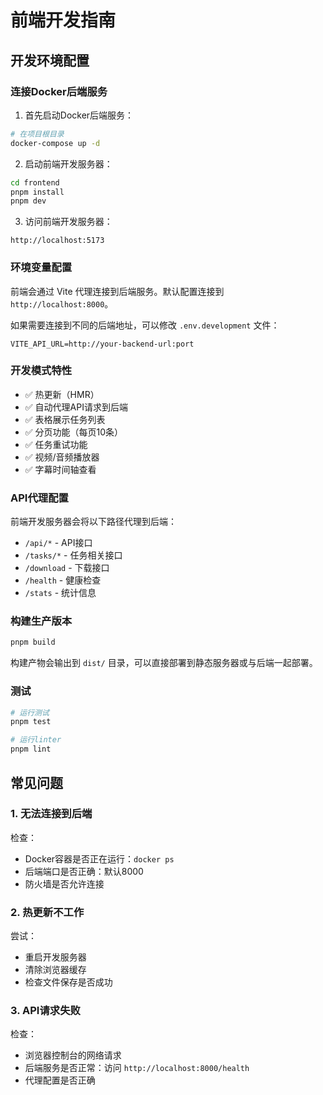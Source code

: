 # 前端开发指南

## 开发环境配置

### 连接Docker后端服务

1. 首先启动Docker后端服务：

```bash
# 在项目根目录
docker-compose up -d
```

2. 启动前端开发服务器：

```bash
cd frontend
pnpm install
pnpm dev
```

3. 访问前端开发服务器：

```
http://localhost:5173
```

### 环境变量配置

前端会通过 Vite 代理连接到后端服务。默认配置连接到 `http://localhost:8000`。

如果需要连接到不同的后端地址，可以修改 `.env.development` 文件：

```env
VITE_API_URL=http://your-backend-url:port
```

### 开发模式特性

- ✅ 热更新（HMR）
- ✅ 自动代理API请求到后端
- ✅ 表格展示任务列表
- ✅ 分页功能（每页10条）
- ✅ 任务重试功能
- ✅ 视频/音频播放器
- ✅ 字幕时间轴查看

### API代理配置

前端开发服务器会将以下路径代理到后端：

- `/api/*` - API接口
- `/tasks/*` - 任务相关接口
- `/download` - 下载接口
- `/health` - 健康检查
- `/stats` - 统计信息

### 构建生产版本

```bash
pnpm build
```

构建产物会输出到 `dist/` 目录，可以直接部署到静态服务器或与后端一起部署。

### 测试

```bash
# 运行测试
pnpm test

# 运行linter
pnpm lint
```

## 常见问题

### 1. 无法连接到后端

检查：
- Docker容器是否正在运行：`docker ps`
- 后端端口是否正确：默认8000
- 防火墙是否允许连接

### 2. 热更新不工作

尝试：
- 重启开发服务器
- 清除浏览器缓存
- 检查文件保存是否成功

### 3. API请求失败

检查：
- 浏览器控制台的网络请求
- 后端服务是否正常：访问 `http://localhost:8000/health`
- 代理配置是否正确


